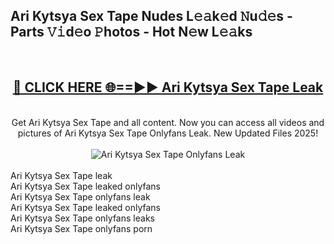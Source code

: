 <h2>Ari Kytsya Sex Tape Nudes L𝚎𝚊k𝚎d 𝙽u𝚍𝚎s - Parts 𝚅𝚒d𝚎o 𝙿hotos - Hot N𝚎w L𝚎𝚊ks</h2>
<br>
<div align="center">
<h2><a href="https://213.232.235.80/live/video.php?q=ari-kytsya-sex-tape" rel="nofollow">🔴 CLICK HERE 🌐==►► Ari Kytsya Sex Tape Leak</a></h2>
<br>
Get Ari Kytsya Sex Tape and all content. Now you can access all videos and pictures of Ari Kytsya Sex Tape Onlyfans Leak. New Updated Files 2025!
<br>
<br>
<a href="https://213.232.235.80/live/video.php?q=ari-kytsya-sex-tape" rel="nofollow" data-target="animated-image.originalLink"><img src="https://i.imgur.com/1EjSzPs.png" alt="Ari Kytsya Sex Tape Onlyfans Leak" style="max-width: 100%; display: inline-block;" data-target="animated-image.originalImage"></a>
</div>
<br>
Ari Kytsya Sex Tape leak<br>
Ari Kytsya Sex Tape leaked onlyfans<br>
Ari Kytsya Sex Tape onlyfans leak<br>
Ari Kytsya Sex Tape leaked onlyfans<br>
Ari Kytsya Sex Tape onlyfans leaks<br>
Ari Kytsya Sex Tape onlyfans porn

